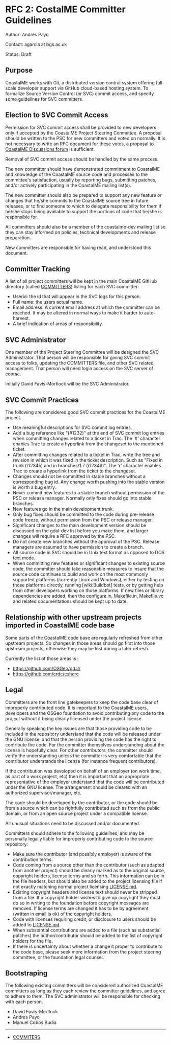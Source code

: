 # RFC 2: CostalME Committer Guidelines

Author: Andres Payo

Contact: agarcia at bgs.ac.uk

Status: Draft

Purpose
-------

CoastalME works with Git, a distributed version control system offering full-scale developer support via GitHub cloud-based hosting system. To formalize Source Version Control (or SVC) commit access, and specify some guidelines for
SVC committers.

Election to SVC Commit Access
-----------------------------

Permission for SVC commit access shall be provided to new developers
only if accepted by the CoastalME Project Steering Committee. A proposal
should be written to the PSC for new committers and voted on normally.
It is not necessary to write an RFC document for these votes, a proposal
to [CoastalME Discussions forum](https://github.com/apayo/CoastalME/discussions/19#discussion-7445785) is sufficient.

Removal of SVC commit access should be handled by the same process.

The new committer should have demonstrated commitment to CoastalME and
knowledge of the CoastalME source code and processes to the committee's
satisfaction, usually by reporting bugs, submitting patches, and/or
actively participating in the CoastalME mailing list(s).

The new committer should also be prepared to support any new feature or
changes that he/she commits to the CoastalME source tree in future
releases, or to find someone to which to delegate responsibility for
them if he/she stops being available to support the portions of code
that he/she is responsible for.

All committers should also be a member of the coastalme-dev mailing list so
they can stay informed on policies, technical developments and release
preparation.

New committers are responsible for having read, and understood this
document.

Committer Tracking
------------------

A list of all project committers will be kept in the main CoastalME GitHub directory
(called [COMMITTERS](../../COMMITERS.md)) listing for each SVC committer:

-  Userid: the id that will appear in the SVC logs for this person.
-  Full name: the users actual name.
-  Email address: A current email address at which the committer can be
   reached. It may be altered in normal ways to make it harder to
   auto-harvest.
-  A brief indication of areas of responsibility.

SVC Administrator
-----------------

One member of the Project Steering Committee will be designed the SVC
Administrator. That person will be responsible for giving SVC commit
access to folks, updating the COMMITTERS file, and other SVC related
management. That person will need login access on the SVC server of
course.

Initially David Favis-Mortlock will be the SVC Administrator.

SVC Commit Practices
--------------------

The following are considered good SVC commit practices for the CoastalME
project.

-  Use meaningful descriptions for SVC commit log entries.
-  Add a bug reference like "(#1232)" at the end of SVC commit log
   entries when committing changes related to a ticket in Trac. The '#'
   character enables Trac to create a hyperlink from the changeset to
   the mentioned ticket.
-  After committing changes related to a ticket in Trac, write the tree
   and revision in which it was fixed in the ticket description. Such as
   "Fixed in trunk (r12345) and in branches/1.7 (r12346)". The 'r'
   character enables Trac to create a hyperlink from the ticket to the
   changeset.
-  Changes should not be committed in stable branches without a
   corresponding bug id. Any change worth pushing into the stable
   version is worth a bug entry.
-  Never commit new features to a stable branch without permission of
   the PSC or release manager. Normally only fixes should go into stable
   branches.
-  New features go in the main development trunk.
-  Only bug fixes should be committed to the code during pre-release
   code freeze, without permission from the PSC or release manager.
-  Significant changes to the main development version should be
   discussed on the gdal-dev list before you make them, and larger
   changes will require a RFC approved by the PSC.
-  Do not create new branches without the approval of the PSC. Release
   managers are assumed to have permission to create a branch.
-  All source code in SVC should be in Unix text format as opposed to
   DOS text mode.
-  When committing new features or significant changes to existing
   source code, the committer should take reasonable measures to insure
   that the source code continues to build and work on the most commonly
   supported platforms (currently Linux and Windows), either by testing
   on those platforms directly, running [wiki:Buildbot] tests, or by
   getting help from other developers working on those platforms. If new
   files or library dependencies are added, then the configure.in,
   Makefile.in, Makefile.vc and related documentations should be kept up
   to date.

Relationship with other upstream projects imported in CoastalME code base
------------------------------------------------------------------------

Some parts of the CoastalME code base are regularly refreshed from other
upstream projects. So changes in those areas should go first into those
upstream projects, otherwise they may be lost during a later refresh.

Currently the list of those areas is :

-  https://github.com/OSGeo/gdal/
-  https://github.com/erdc/cshore

Legal
-----

Committers are the front line gatekeepers to keep the code base clear of
improperly contributed code. It is important to the CoastalME users,
developers and the OSGeo foundation to avoid contributing any code to
the project without it being clearly licensed under the project license.

Generally speaking the key issues are that those providing code to be
included in the repository understand that the code will be released
under the GNU license, and that the person providing the code has the
right to contribute the code. For the committer themselves understanding
about the license is hopefully clear. For other contributors, the
committer should verify the understanding unless the committer is very
comfortable that the contributor understands the license (for instance
frequent contributors).

If the contribution was developed on behalf of an employer (on work
time, as part of a work project, etc) then it is important that an
appropriate representative of the employer understand that the code will
be contributed under the GNU license. The arrangement should be
cleared with an authorized supervisor/manager, etc.

The code should be developed by the contributor, or the code should be
from a source which can be rightfully contributed such as from the
public domain, or from an open source project under a compatible
license.

All unusual situations need to be discussed and/or documented.

Committers should adhere to the following guidelines, and may be
personally legally liable for improperly contributing code to the source
repository:

-  Make sure the contributor (and possibly employer) is aware of the
   contribution terms.
-  Code coming from a source other than the contributor (such as adapted
   from another project) should be clearly marked as to the original
   source, copyright holders, license terms and so forth. This
   information can be in the file headers, but should also be added to
   the project licensing file if not exactly matching normal project
   licensing [LICENSE.md](../../LICENSE.md).
-  Existing copyright headers and license text should never be stripped
   from a file. If a copyright holder wishes to give up copyright they
   must do so in writing to the foundation before copyright messages are
   removed. If license terms are changed it has to be by agreement
   (written in email is ok) of the copyright holders.
-  Code with licenses requiring credit, or disclosure to users should be
   added to [LICENSE.md](../../LICENSE.md).
-  When substantial contributions are added to a file (such as
   substantial patches) the author/contributor should be added to the
   list of copyright holders for the file.
-  If there is uncertainty about whether a change it proper to
   contribute to the code base, please seek more information from the
   project steering committee, or the foundation legal counsel.

Bootstraping
------------

The following existing committers will be considered authorized CoastalME
committers as long as they each review the committer guidelines, and
agree to adhere to them. The SVC administrator will be responsible for
checking with each person.

-  David Favis-Mortlock
-  Andres Payo
-  Manuel Cobos Budia

--------------

-  [COMMITERS](../../COMMITERS.md)
   
